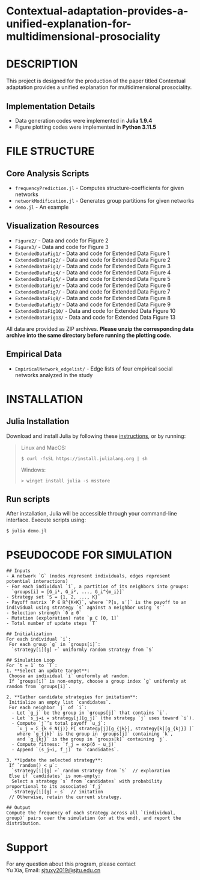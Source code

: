 # Contextual-adaptation-provides-a-unified-explanation-for-multidimensional-prosociality

# DESCRIPTION
This project is designed for the production of the paper titled Contextual adaptation provides a unified explanation for multidimensional prosociality.

## Implementation Details
- Data generation codes were implemented in **Julia 1.9.4**
- Figure plotting codes were implemented in **Python 3.11.5**

# FILE STRUCTURE

## Core Analysis Scripts
- `frequencyPrediction.jl` - Computes structure-coefficients for given networks
- `networkModification.jl` - Generates group partitions for given networks
- `demo.jl` - An example

## Visualization Resources
- `Figure2/` - Data and code for Figure 2 
- `Figure3/` - Data and code for Figure 3
- `ExtendedDataFig1/` - Data and code for Extended Data Figure 1
- `ExtendedDataFig2/` - Data and code for Extended Data Figure 2
- `ExtendedDataFig3/` - Data and code for Extended Data Figure 3
- `ExtendedDataFig4/` - Data and code for Extended Data Figure 4
- `ExtendedDataFig5/` - Data and code for Extended Data Figure 5
- `ExtendedDataFig6/` - Data and code for Extended Data Figure 6
- `ExtendedDataFig7/` - Data and code for Extended Data Figure 7
- `ExtendedDataFig8/` - Data and code for Extended Data Figure 8
- `ExtendedDataFig9/` - Data and code for Extended Data Figure 9
- `ExtendedDataFig10/` - Data and code for Extended Data Figure 10
- `ExtendedDataFig13/` - Data and code for Extended Data Figure 13

All data are provided as ZIP archives. **Please unzip the corresponding data archive into the same directory before running the plotting code.**

## Empirical Data
- `EmpiricalNetwork_edgelist/` - Edge lists of four empirical social networks analyzed in the study

# INSTALLATION

## Julia Installation
Download and install Julia by following these [instructions](https://julialang.org/downloads/), or by running:

> Linux and MacOS:
>
> ```console
> $ curl -fsSL https://install.julialang.org | sh
> ```
>
> Windows:
>
> ```console
> > winget install julia -s msstore
> ```

## Run scripts

After installation, Julia will be accessible through your command-line interface. Execute scripts using:

```console
$ julia demo.jl
```

# PSEUDOCODE FOR SIMULATION
```
## Inputs
- A network `G` (nodes represent individuals, edges represent potential interactions)
- For each individual `i`, a partition of its neighbors into groups:  
  `groups[i] = [G_i¹, G_i², ..., G_i^{m_i}]`
- Strategy set `S = {1, 2, ..., K}`
- Payoff matrix `P ∈ ℝ^{K×K}`, where `P[s, s′]` is the payoff to an individual using strategy `s` against a neighbor using `s′`
- Selection strength `δ ≥ 0`
- Mutation (exploration) rate `μ ∈ [0, 1]`
- Total number of update steps `T`

## Initialization
For each individual `i`:  
 For each group `g` in `groups[i]`:  
  `strategy[i][g] ←` uniformly random strategy from `S`

## Simulation Loop
For `t = 1` to `T`:
1. **Select an update target**:  
 Choose an individual `i` uniformly at random.  
 If `groups[i]` is non-empty, choose a group index `g` uniformly at random from `groups[i]`.

2. **Gather candidate strategies for imitation**:  
 Initialize an empty list `candidates`.  
 For each neighbor `j` of `i`:
  - Let `g_j` be the group in `groups[j]` that contains `i`.  
  - Let `s_j→i = strategy[j][g_j]` (the strategy `j` uses toward `i`).  
  - Compute `j`’s total payoff `u_j`:  
    `u_j = Σ_{k ∈ N(j)} P[ strategy[j][g_{jk}], strategy[k][g_{kj}] ]`  
    where `g_{jk}` is the group in `groups[j]` containing `k`,  
    and `g_{kj}` is the group in `groups[k]` containing `j`.  
  - Compute fitness: `f_j = exp(δ ⋅ u_j)`  
  - Append `(s_j→i, f_j)` to `candidates`.

3. **Update the selected strategy**:  
 If `random() < μ`:  
  `strategy[i][g] ←` random strategy from `S`  // exploration  
 Else if `candidates` is non-empty:  
  Select a strategy `s` from `candidates` with probability proportional to its associated `f_j`  
  `strategy[i][g] ← s`  // imitation  
 // Otherwise, retain the current strategy.

## Output
Compute the frequency of each strategy across all `(individual, group)` pairs over the simulation (or at the end), and report the distribution.
```

# Support
For any question about this program, please contact <br>
Yu Xia, Email: sjtuxy2019@sjtu.edu.cn
